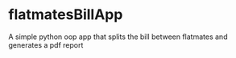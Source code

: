 # flatmatesBillApp
A simple python oop app that splits the bill between flatmates and generates a pdf report

